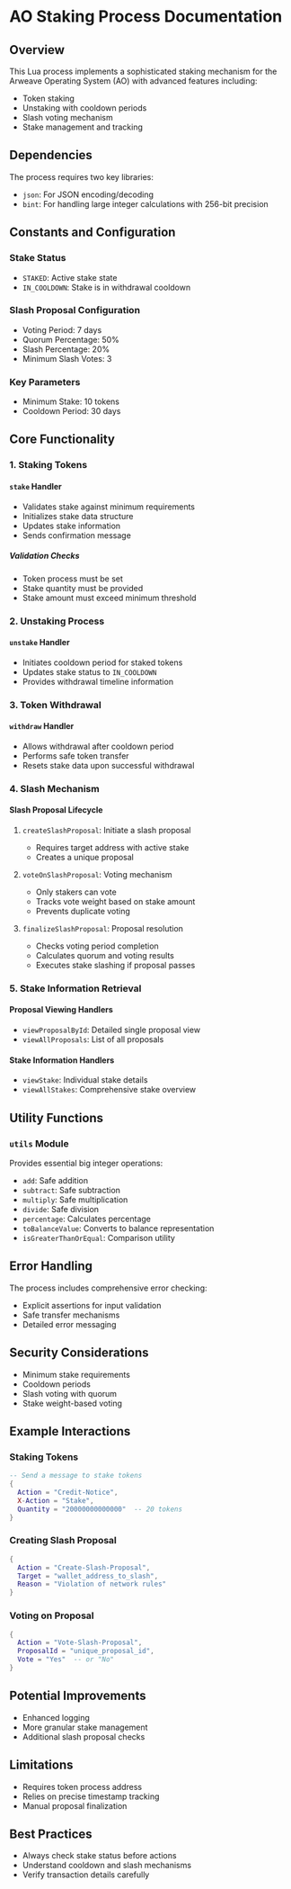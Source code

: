# AO Staking Process Documentation

## Overview

This Lua process implements a sophisticated staking mechanism for the Arweave Operating System (AO) with advanced features including:
- Token staking
- Unstaking with cooldown periods
- Slash voting mechanism
- Stake management and tracking

## Dependencies

The process requires two key libraries:
- `json`: For JSON encoding/decoding
- `bint`: For handling large integer calculations with 256-bit precision

## Constants and Configuration

### Stake Status
- `STAKED`: Active stake state
- `IN_COOLDOWN`: Stake is in withdrawal cooldown

### Slash Proposal Configuration
- Voting Period: 7 days
- Quorum Percentage: 50%
- Slash Percentage: 20%
- Minimum Slash Votes: 3

### Key Parameters
- Minimum Stake: 10 tokens
- Cooldown Period: 30 days

## Core Functionality

### 1. Staking Tokens

#### `stake` Handler
- Validates stake against minimum requirements
- Initializes stake data structure
- Updates stake information
- Sends confirmation message

##### Validation Checks
- Token process must be set
- Stake quantity must be provided
- Stake amount must exceed minimum threshold

### 2. Unstaking Process

#### `unstake` Handler
- Initiates cooldown period for staked tokens
- Updates stake status to `IN_COOLDOWN`
- Provides withdrawal timeline information

### 3. Token Withdrawal

#### `withdraw` Handler
- Allows withdrawal after cooldown period
- Performs safe token transfer
- Resets stake data upon successful withdrawal

### 4. Slash Mechanism

#### Slash Proposal Lifecycle
1. `createSlashProposal`: Initiate a slash proposal
   - Requires target address with active stake
   - Creates a unique proposal

2. `voteOnSlashProposal`: Voting mechanism
   - Only stakers can vote
   - Tracks vote weight based on stake amount
   - Prevents duplicate voting

3. `finalizeSlashProposal`: Proposal resolution
   - Checks voting period completion
   - Calculates quorum and voting results
   - Executes stake slashing if proposal passes

### 5. Stake Information Retrieval

#### Proposal Viewing Handlers
- `viewProposalById`: Detailed single proposal view
- `viewAllProposals`: List of all proposals

#### Stake Information Handlers
- `viewStake`: Individual stake details
- `viewAllStakes`: Comprehensive stake overview

## Utility Functions

### `utils` Module
Provides essential big integer operations:
- `add`: Safe addition
- `subtract`: Safe subtraction
- `multiply`: Safe multiplication
- `divide`: Safe division
- `percentage`: Calculates percentage
- `toBalanceValue`: Converts to balance representation
- `isGreaterThanOrEqual`: Comparison utility

## Error Handling

The process includes comprehensive error checking:
- Explicit assertions for input validation
- Safe transfer mechanisms
- Detailed error messaging

## Security Considerations

- Minimum stake requirements
- Cooldown periods
- Slash voting with quorum
- Stake weight-based voting

## Example Interactions

### Staking Tokens
```lua
-- Send a message to stake tokens
{
  Action = "Credit-Notice",
  X-Action = "Stake",
  Quantity = "20000000000000"  -- 20 tokens
}
```

### Creating Slash Proposal
```lua
{
  Action = "Create-Slash-Proposal",
  Target = "wallet_address_to_slash",
  Reason = "Violation of network rules"
}
```

### Voting on Proposal
```lua
{
  Action = "Vote-Slash-Proposal",
  ProposalId = "unique_proposal_id",
  Vote = "Yes"  -- or "No"
}
```

## Potential Improvements
- Enhanced logging
- More granular stake management
- Additional slash proposal checks

## Limitations
- Requires token process address
- Relies on precise timestamp tracking
- Manual proposal finalization

## Best Practices
- Always check stake status before actions
- Understand cooldown and slash mechanisms
- Verify transaction details carefully

